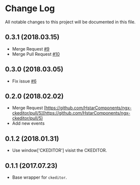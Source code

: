 # Change Log

All notable changes to this project will be documented in this file.
## 0.3.1 (2018.03.15)

- Merge Request [#9](#9)
- Merge Pull Request [#10](#10)

## 0.3.0 (2018.03.05)

- Fix issue [#6](#6)

## 0.2.0 (2018.02.02)

- Merge Request [https://github.com/HstarComponents/ngx-ckeditor/pull/5](https://github.com/HstarComponents/ngx-ckeditor/pull/5)
- Add new events

## 0.1.2 (2018.01.31)

- Use window['CKEDITOR'] visist the CKEDITOR.

## 0.1.1 (2017.07.23)

- Base wrapper for `ckeditor`.
